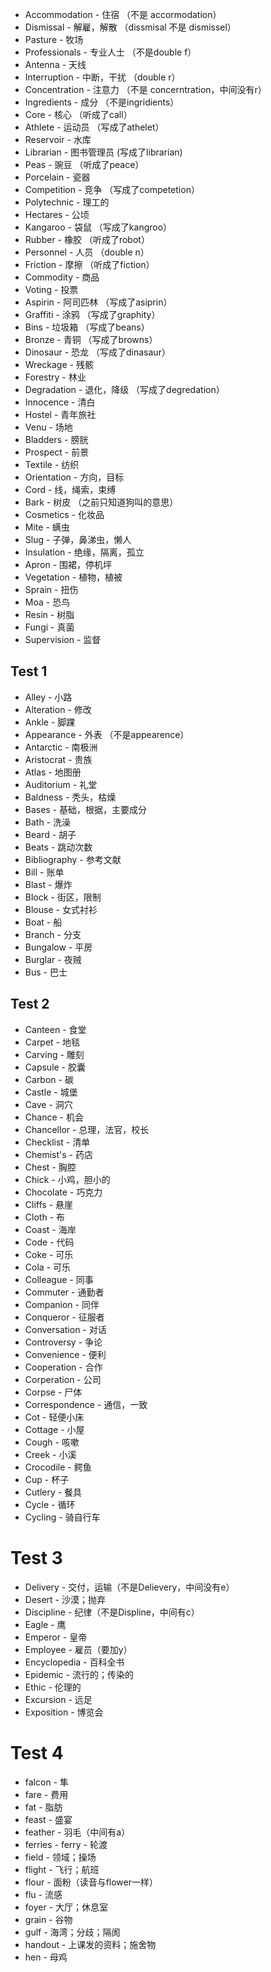 - Accommodation - 住宿 （不是 accormodation）
- Dismissal - 解雇，解散 （dissmisal 不是 dismissel）
- Pasture - 牧场
- Professionals - 专业人士 （不是double f）
- Antenna - 天线
- Interruption - 中断，干扰 （double r）
- Concentration - 注意力 （不是 concerntration，中间没有r）
- Ingredients - 成分 （不是ingridients）
- Core - 核心 （听成了call）
- Athlete - 运动员 （写成了athelet）
- Reservoir - 水库
- Librarian - 图书管理员 (写成了librarian)
- Peas - 豌豆 （听成了peace）
- Porcelain - 瓷器
- Competition - 竞争 （写成了competetion）
- Polytechnic - 理工的
- Hectares - 公顷
- Kangaroo - 袋鼠 （写成了kangroo）
- Rubber - 橡胶 （听成了robot）
- Personnel - 人员 （double n）
- Friction - 摩擦 （听成了fiction）
- Commodity - 商品
- Voting - 投票
- Aspirin - 阿司匹林 （写成了asiprin）
- Graffiti - 涂鸦 （写成了graphity）
- Bins - 垃圾箱 （写成了beans）
- Bronze - 青铜 （写成了browns）
- Dinosaur - 恐龙 （写成了dinasaur）
- Wreckage - 残骸
- Forestry - 林业
- Degradation - 退化，降级 （写成了degredation）
- Innocence - 清白
- Hostel - 青年旅社
- Venu - 场地
- Bladders - 膀胱
- Prospect - 前景
- Textile - 纺织
- Orientation - 方向，目标
- Cord - 线，绳索，束缚
- Bark - 树皮 （之前只知道狗叫的意思）
- Cosmetics - 化妆品
- Mite - 螨虫
- Slug - 子弹，鼻涕虫，懒人
- Insulation - 绝缘，隔离，孤立
- Apron - 围裙，停机坪
- Vegetation - 植物，植被
- Sprain - 扭伤
- Moa - 恐鸟
- Resin - 树脂
- Fungi - 真菌
- Supervision - 监督

## Test 1

- Alley - 小路
- Alteration - 修改
- Ankle - 脚踝
- Appearance - 外表 （不是appearence）
- Antarctic - 南极洲
- Aristocrat - 贵族
- Atlas - 地图册
- Auditorium - 礼堂
- Baldness - 秃头，枯燥
- Bases - 基础，根据，主要成分
- Bath - 洗澡
- Beard - 胡子
- Beats - 跳动次数
- Bibliography - 参考文献
- Bill - 账单
- Blast - 爆炸
- Block - 街区，限制
- Blouse - 女式衬衫
- Boat - 船
- Branch - 分支
- Bungalow - 平房
- Burglar - 夜贼
- Bus - 巴士

## Test 2

- Canteen - 食堂
- Carpet - 地毯
- Carving - 雕刻
- Capsule - 胶囊
- Carbon - 碳
- Castle - 城堡
- Cave - 洞穴
- Chance - 机会
- Chancellor - 总理，法官，校长
- Checklist - 清单
- Chemist's - 药店
- Chest - 胸腔
- Chick - 小鸡，胆小的
- Chocolate - 巧克力
- Cliffs - 悬崖
- Cloth - 布
- Coast - 海岸
- Code - 代码
- Coke - 可乐
- Cola - 可乐
- Colleague - 同事
- Commuter - 通勤者
- Companion - 同伴
- Conqueror - 征服者
- Conversation - 对话
- Controversy - 争论
- Convenience - 便利
- Cooperation - 合作
- Corperation - 公司
- Corpse - 尸体
- Correspondence - 通信，一致
- Cot - 轻便小床
- Cottage - 小屋
- Cough - 咳嗽
- Creek - 小溪
- Crocodile - 鳄鱼
- Cup - 杯子
- Cutlery - 餐具
- Cycle - 循环
- Cycling - 骑自行车

# Test 3
- Delivery - 交付，运输（不是Delievery，中间没有e）
- Desert - 沙漠；抛弃
- Discipline - 纪律（不是Displine，中间有c）
- Eagle - 鹰
- Emperor - 皇帝
- Employee - 雇员（要加y）
- Encyclopedia - 百科全书
- Epidemic - 流行的；传染的
- Ethic - 伦理的
- Excursion - 远足
- Exposition - 博览会

# Test 4
- falcon - 隼
- fare - 费用
- fat - 脂肪
- feast - 盛宴
- feather - 羽毛（中间有a）
- ferries - ferry - 轮渡
- field - 领域；操场
- flight - 飞行；航班
- flour - 面粉（读音与flower一样）
- flu - 流感
- foyer - 大厅；休息室
- grain - 谷物
- gulf - 海湾；分歧；隔阂
- handout - 上课发的资料；施舍物
- hen - 母鸡